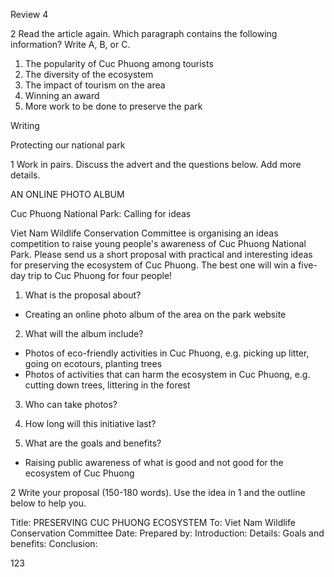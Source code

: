 Review 4

2 Read the article again. Which paragraph contains the following information? Write A, B, or C.
1. The popularity of Cuc Phuong among tourists
2. The diversity of the ecosystem
3. The impact of tourism on the area
4. Winning an award
5. More work to be done to preserve the park

Writing

Protecting our national park

1 Work in pairs. Discuss the advert and the questions below. Add more details.

AN ONLINE PHOTO ALBUM

Cuc Phuong National Park: Calling for ideas

Viet Nam Wildlife Conservation Committee is organising an ideas competition to raise young people's awareness of Cuc Phuong National Park. Please send us a short proposal with practical and interesting ideas for preserving the ecosystem of Cuc Phuong. The best one will win a five-day trip to Cuc Phuong for four people!

1. What is the proposal about?
- Creating an online photo album of the area on the park website

2. What will the album include?
- Photos of eco-friendly activities in Cuc Phuong, e.g. picking up litter, going on ecotours, planting trees
- Photos of activities that can harm the ecosystem in Cuc Phuong, e.g. cutting down trees, littering in the forest

3. Who can take photos?

4. How long will this initiative last?

5. What are the goals and benefits?
- Raising public awareness of what is good and not good for the ecosystem of Cuc Phuong

2 Write your proposal (150-180 words). Use the idea in 1 and the outline below to help you.

Title: PRESERVING CUC PHUONG ECOSYSTEM
To: Viet Nam Wildlife Conservation Committee
Date:
Prepared by:
Introduction:
Details:
Goals and benefits:
Conclusion:

123